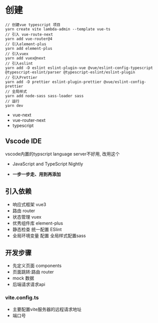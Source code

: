 # 创建
```
// 创建vue typescript 项目
yarn create vite lambda-admin --template vue-ts
// 引入 vue-route-next
yarn add vue-router@4
// 引入element-plus
yarn add element-plus
// 引入vuex
yarn add vuex@next
// 引入eslint
yarn add -D eslint eslint-plugin-vue @vue/eslint-config-typescript @typescript-eslint/parser @typescript-eslint/eslint-plugin
// 引入Prettier
yarn add -D prettier eslint-plugin-prettier @vue/eslint-config-prettier
// 全局样式
yarn add node-sass sass-loader sass
// 运行
yarn dev
```

* vue-next
* vue-router-next
* typescript



## Vscode IDE
vscode内置的typscript language server不好用, 改用这个
* JavaScript and TypeScript Nightly



* **一步一步走、用到再添加**
## 引入依赖
* 响应式框架 vue3
* 路由 router
* 状态管理 vuex
* 优秀组件库 element-plus
* 静态检查 统一配置 ESlint
* 全局环境变量 配置 全局样式配置sass



## 开发步骤
* 先定义页面 components
* 页面跳转:路由 router
* mock 数据
* 后端请求请求api



### vite.config.ts
* 主要配置vite服务器的远程请求地址
* 端口号
